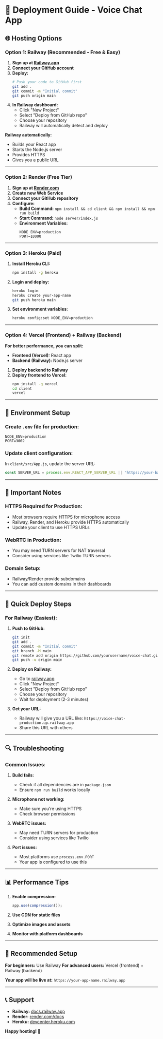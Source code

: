 # 🚀 Deployment Guide - Voice Chat App

## 🌐 Hosting Options

### **Option 1: Railway (Recommended - Free & Easy)**

1. **Sign up at [Railway.app](https://railway.app)**
2. **Connect your GitHub account**
3. **Deploy:**
   ```bash
   # Push your code to GitHub first
   git add .
   git commit -m "Initial commit"
   git push origin main
   ```
4. **In Railway dashboard:**
   - Click "New Project"
   - Select "Deploy from GitHub repo"
   - Choose your repository
   - Railway will automatically detect and deploy

**Railway automatically:**
- Builds your React app
- Starts the Node.js server
- Provides HTTPS
- Gives you a public URL

---

### **Option 2: Render (Free Tier)**

1. **Sign up at [Render.com](https://render.com)**
2. **Create new Web Service**
3. **Connect your GitHub repository**
4. **Configure:**
   - **Build Command:** `npm install && cd client && npm install && npm run build`
   - **Start Command:** `node server/index.js`
   - **Environment Variables:**
     ```
     NODE_ENV=production
     PORT=10000
     ```

---

### **Option 3: Heroku (Paid)**

1. **Install Heroku CLI:**
   ```bash
   npm install -g heroku
   ```

2. **Login and deploy:**
   ```bash
   heroku login
   heroku create your-app-name
   git push heroku main
   ```

3. **Set environment variables:**
   ```bash
   heroku config:set NODE_ENV=production
   ```

---

### **Option 4: Vercel (Frontend) + Railway (Backend)**

**For better performance, you can split:**
- **Frontend (Vercel):** React app
- **Backend (Railway):** Node.js server

1. **Deploy backend to Railway**
2. **Deploy frontend to Vercel:**
   ```bash
   npm install -g vercel
   cd client
   vercel
   ```

---

## 🔧 Environment Setup

### **Create `.env` file for production:**
```env
NODE_ENV=production
PORT=3002
```

### **Update client configuration:**
In `client/src/App.js`, update the server URL:
```javascript
const SERVER_URL = process.env.REACT_APP_SERVER_URL || 'https://your-backend-url.railway.app';
```

---

## 📱 Important Notes

### **HTTPS Required for Production:**
- Most browsers require HTTPS for microphone access
- Railway, Render, and Heroku provide HTTPS automatically
- Update your client to use HTTPS URLs

### **WebRTC in Production:**
- You may need TURN servers for NAT traversal
- Consider using services like Twilio TURN servers

### **Domain Setup:**
- Railway/Render provide subdomains
- You can add custom domains in their dashboards

---

## 🚀 Quick Deploy Steps

### **For Railway (Easiest):**

1. **Push to GitHub:**
   ```bash
   git init
   git add .
   git commit -m "Initial commit"
   git branch -M main
   git remote add origin https://github.com/yourusername/voice-chat.git
   git push -u origin main
   ```

2. **Deploy on Railway:**
   - Go to [railway.app](https://railway.app)
   - Click "New Project"
   - Select "Deploy from GitHub repo"
   - Choose your repository
   - Wait for deployment (2-3 minutes)

3. **Get your URL:**
   - Railway will give you a URL like: `https://voice-chat-production.up.railway.app`
   - Share this URL with others

---

## 🔍 Troubleshooting

### **Common Issues:**

1. **Build fails:**
   - Check if all dependencies are in `package.json`
   - Ensure `npm run build` works locally

2. **Microphone not working:**
   - Make sure you're using HTTPS
   - Check browser permissions

3. **WebRTC issues:**
   - May need TURN servers for production
   - Consider using services like Twilio

4. **Port issues:**
   - Most platforms use `process.env.PORT`
   - Your app is configured to use this

---

## 📊 Performance Tips

1. **Enable compression:**
   ```javascript
   app.use(compression());
   ```

2. **Use CDN for static files**

3. **Optimize images and assets**

4. **Monitor with platform dashboards**

---

## 🎯 Recommended Setup

**For beginners:** Use Railway
**For advanced users:** Vercel (frontend) + Railway (backend)

**Your app will be live at:** `https://your-app-name.railway.app`

---

## 📞 Support

- **Railway:** [docs.railway.app](https://docs.railway.app)
- **Render:** [render.com/docs](https://render.com/docs)
- **Heroku:** [devcenter.heroku.com](https://devcenter.heroku.com)

**Happy hosting! 🚀** 
